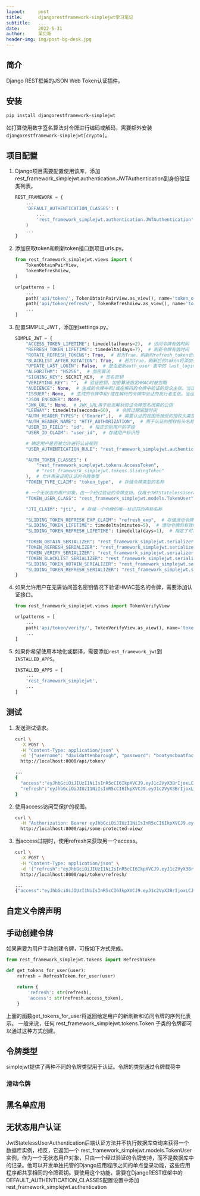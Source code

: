 ```yaml
---
layout:     post
title:      djangorestframework-simplejwt学习笔记
subtitle:   ...
date:       2022-5-31
author:     呆贝斯
header-img: img/post-bg-desk.jpg
---
```

## 简介

Django REST框架的JSON Web Token认证插件。

## 安装

```bash
pip install djangorestframework-simplejwt
```

如打算使用数字签名算法对令牌进行编码或解码，需要额外安装`djangorestframework-simplejwt[crypto]`。

## 项目配置

1. Django项目需要配置使用该库，添加 rest_framework_simplejwt.authentication.JWTAuthentication到身份验证类列表。

    ```python
    REST_FRAMEWORK = {
        ...
        'DEFAULT_AUTHENTICATION_CLASSES': (
            ...
            'rest_framework_simplejwt.authentication.JWTAuthentication',
        )
        ...
    }
    ```

2. 添加获取token和刷新token接口到项目urls.py。

    ```python
    from rest_framework_simplejwt.views import (
        TokenObtainPairView,
        TokenRefreshView,
    )
    
    urlpatterns = [
        ...
        path('api/token/', TokenObtainPairView.as_view(), name='token_obtain_pair'),
        path('api/token/refresh/', TokenRefreshView.as_view(), name='token_refresh'),
        ...
    ]
    ```

3. 配置SIMPLE_JWT，添加到settings.py。

   ```python
   SIMPLE_JWT = {
       "ACCESS_TOKEN_LIFETIME": timedelta(hours=2),  # 访问令牌有效时间
       "REFRESH_TOKEN_LIFETIME": timedelta(days=7),  # 刷新令牌有效时间
       "ROTATE_REFRESH_TOKENS": True,  # 若为True，刷新时refresh_token也会刷新
       "BLACKLIST_AFTER_ROTATION": True,  # 若为True，刷新后的token将添加到黑名单中
       "UPDATE_LAST_LOGIN": False,  # 是否更新auth_user 表中的 last_login 字段
       "ALGORITHM": "HS256",  # 加密算法
       "SIGNING_KEY": SECRET_KEY,  # 签名密钥
       "VERIFYING_KEY": "",  # 验证密钥，加密算法指定HMAC时被忽略
       "AUDIENCE": None,  # 生成的令牌中和/或在解码的令牌中验证的受众主张。当设置为 "无 "时，该字段被排除在令牌之外，并且不被验证。
       "ISSUER": None,  # 生成的令牌中和/或在解码的令牌中验证的发行者主张。当设置为 "无 "时，该字段被排除在令牌之外，并且不被验证。
       "JSON_ENCODER": None,
       "JWK_URL": None,  # JWK_URL用于动态解析验证令牌签名所需的公钥
       "LEEWAY": timedelta(seconds=60),  # 令牌过期回旋时间
       "AUTH_HEADER_TYPES": ("Bearer",),  # 需要认证的视图所接受的授权头类型
       "AUTH_HEADER_NAME": "HTTP_AUTHORIZATION",  # 用于认证的授权标头名称
       "USER_ID_FIELD": "id",  # 指定识别用户的字段
       "USER_ID_CLAIM": "user_id",  # 存储用户标识符
   
       # 确定用户是否被允许进行认证规则
       "USER_AUTHENTICATION_RULE": "rest_framework_simplejwt.authentication.default_user_authentication_rule",
   
       "AUTH_TOKEN_CLASSES": (
           "rest_framework_simplejwt.tokens.AccessToken",
           # "rest_framework_simplejwt.tokens.SlidingToken"
       ),  # 允许用来证明认证的令牌类型
       "TOKEN_TYPE_CLAIM": "token_type",  # 存储令牌类型的名称
   
       # 一个无状态的用户对象，由一个经过验证的令牌支持。仅用于JWTStatelessUserAuthentication认证后端。
       "TOKEN_USER_CLASS": "rest_framework_simplejwt.models.TokenUser",
   
       "JTI_CLAIM": "jti",  # 存储一个令牌的唯一标识符的声称名称
   
       "SLIDING_TOKEN_REFRESH_EXP_CLAIM": "refresh_exp",  # 存储滑动令牌刷新期的过期时间的名称
       "SLIDING_TOKEN_LIFETIME": timedelta(minutes=5),  # 滑动令牌的有效时间
       "SLIDING_TOKEN_REFRESH_LIFETIME": timedelta(days=1),  # 指定了可以刷新滑动令牌的有效时间
   
       "TOKEN_OBTAIN_SERIALIZER": "rest_framework_simplejwt.serializers.TokenObtainPairSerializer",
       "TOKEN_REFRESH_SERIALIZER": "rest_framework_simplejwt.serializers.TokenRefreshSerializer",
       "TOKEN_VERIFY_SERIALIZER": "rest_framework_simplejwt.serializers.TokenVerifySerializer",
       "TOKEN_BLACKLIST_SERIALIZER": "rest_framework_simplejwt.serializers.TokenBlacklistSerializer",
       "SLIDING_TOKEN_OBTAIN_SERIALIZER": "rest_framework_simplejwt.serializers.TokenObtainSlidingSerializer",
       "SLIDING_TOKEN_REFRESH_SERIALIZER": "rest_framework_simplejwt.serializers.TokenRefreshSlidingSerializer",
   }
   ```

4. 如果允许用户在无需访问签名密钥情况下验证HMAC签名的令牌，需要添加认证接口。

   ```python
   from rest_framework_simplejwt.views import TokenVerifyView
   
   urlpatterns = [
       ...
       path('api/token/verify/', TokenVerifyView.as_view(), name='token_verify'),
       ...
   ]
   ```

5. 如果你希望使用本地化或翻译，需要添加`rest_framework_jwt`到`INSTALLED_APPS`。

   ```python
   INSTALLED_APPS = [
       ...
       'rest_framework_simplejwt',
       ...
   ]
   ```

## 测试

1. 发送测试请求。

   ```bash
   curl \
     -X POST \
     -H "Content-Type: application/json" \
     -d '{"username": "davidattenborough", "password": "boatymcboatface"}' \
     http://localhost:8000/api/token/
   
   ...
   {
     "access":"eyJhbGciOiJIUzI1NiIsInR5cCI6IkpXVCJ9.eyJ1c2VyX3BrIjoxLCJ0b2tlbl90eXBlIjoiYWNjZXNzIiwiY29sZF9zdHVmZiI6IuKYgyIsImV4cCI6MTIzNDU2LCJqdGkiOiJmZDJmOWQ1ZTFhN2M0MmU4OTQ5MzVlMzYyYmNhOGJjYSJ9.NHlztMGER7UADHZJlxNG0WSi22a2KaYSfd1S-AuT7lU",
     "refresh":"eyJhbGciOiJIUzI1NiIsInR5cCI6IkpXVCJ9.eyJ1c2VyX3BrIjoxLCJ0b2tlbl90eXBlIjoicmVmcmVzaCIsImNvbGRfc3R1ZmYiOiLimIMiLCJleHAiOjIzNDU2NywianRpIjoiZGUxMmY0ZTY3MDY4NDI3ODg5ZjE1YWMyNzcwZGEwNTEifQ.aEoAYkSJjoWH1boshQAaTkf8G3yn0kapko6HFRt7Rh4"
   }
   ```

2. 使用access访问受保护的视图。

   ```bash
   curl \
     -H "Authorization: Bearer eyJhbGciOiJIUzI1NiIsInR5cCI6IkpXVCJ9.eyJ1c2VyX3BrIjoxLCJ0b2tlbl90eXBlIjoiYWNjZXNzIiwiY29sZF9zdHVmZiI6IuKYgyIsImV4cCI6MTIzNDU2LCJqdGkiOiJmZDJmOWQ1ZTFhN2M0MmU4OTQ5MzVlMzYyYmNhOGJjYSJ9.NHlztMGER7UADHZJlxNG0WSi22a2KaYSfd1S-AuT7lU" \
     http://localhost:8000/api/some-protected-view/
   ```

3. 当access过期时，使用refresh来获取另一个access。

   ```bash
   curl \
     -X POST \
     -H "Content-Type: application/json" \
     -d '{"refresh":"eyJhbGciOiJIUzI1NiIsInR5cCI6IkpXVCJ9.eyJ1c2VyX3BrIjoxLCJ0b2tlbl90eXBlIjoicmVmcmVzaCIsImNvbGRfc3R1ZmYiOiLimIMiLCJleHAiOjIzNDU2NywianRpIjoiZGUxMmY0ZTY3MDY4NDI3ODg5ZjE1YWMyNzcwZGEwNTEifQ.aEoAYkSJjoWH1boshQAaTkf8G3yn0kapko6HFRt7Rh4"}' \
     http://localhost:8000/api/token/refresh/
   
   ...
   {"access":"eyJhbGciOiJIUzI1NiIsInR5cCI6IkpXVCJ9.eyJ1c2VyX3BrIjoxLCJ0b2tlbl90eXBlIjoiYWNjZXNzIiwiY29sZF9zdHVmZiI6IuKYgyIsImV4cCI6MTIzNTY3LCJqdGkiOiJjNzE4ZTVkNjgzZWQ0NTQyYTU0NWJkM2VmMGI0ZGQ0ZSJ9.ekxRxgb9OKmHkfy-zs1Ro_xs1eMLXiR17dIDBVxeT-w"}
   ```

## 自定义令牌声明

## 手动创建令牌

如果需要为用户手动创建令牌，可按如下方式完成。

```python
from rest_framework_simplejwt.tokens import RefreshToken

def get_tokens_for_user(user):
    refresh = RefreshToken.for_user(user)

    return {
        'refresh': str(refresh),
        'access': str(refresh.access_token),
    }
```

上面的函数get_tokens_for_user将返回给定用户的新刷新和访问令牌的序列化表示。
一般来说，任何 rest_framework_simplejwt.tokens.Token 子类的令牌都可以通过这种方式创建。

## 令牌类型

simplejwt提供了两种不同的令牌类型用于认证。令牌的类型通过令牌载荷中


### 滑动令牌

## 黑名单应用

## 无状态用户认证

JwtStatelessUserAuthentication后端认证方法并不执行数据库查询来获得一个数据库实例，相反，它返回一个
rest_framework_simplejwt.models.TokenUser实例，作为一个无状态用户对象，只由一个经过验证的令牌支持，而不是数据库中的记录。他可以开发单独托管的Django应用程序之间的单点登录功能，这些应用程序都共享相同的令牌密钥。要使用这个功能，需要在DjangoREST框架中的DEFAULT_AUTHENTICATION_CLASSES配置设置中添加rest_framework_simplejwt.authentication
